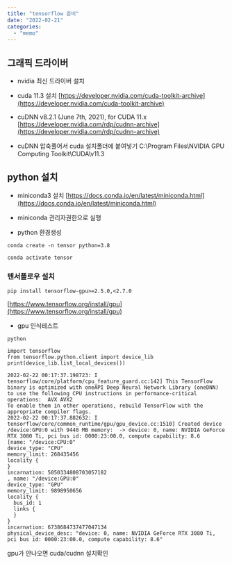 ```yaml
---
title: "tensorflow 준비"
date: "2022-02-21"
categories: 
  - "memo"
---
```


## 그래픽 드라이버

- nvidia 최신 드라이버 설치
    
- cuda 11.3 설치 [https://developer.nvidia.com/cuda-toolkit-archive](https://developer.nvidia.com/cuda-toolkit-archive)
    
- cuDNN v8.2.1 (June 7th, 2021), for CUDA 11.x [https://developer.nvidia.com/rdp/cudnn-archive](https://developer.nvidia.com/rdp/cudnn-archive)
    
- cuDNN 압축풀어서 cuda 설치폴더에 붙여넣기 C:\\Program Files\\NVIDIA GPU Computing Toolkit\\CUDA\\v11.3
    

## python 설치

- miniconda3 설치 [https://docs.conda.io/en/latest/miniconda.html](https://docs.conda.io/en/latest/miniconda.html)
    
- miniconda 관리자권한으로 실행
    
- python 환경생성
    

```
conda create -n tensor python=3.8

conda activate tensor
```

### 텐서플로우 설치

```
pip install tensorflow-gpu>=2.5.0,<2.7.0
```

[https://www.tensorflow.org/install/gpu](https://www.tensorflow.org/install/gpu)

- gpu 인식테스트

```
python
```

```
import tensorflow
from tensorflow.python.client import device_lib
print(device_lib.list_local_devices())
```

```
2022-02-22 00:17:37.198723: I tensorflow/core/platform/cpu_feature_guard.cc:142] This TensorFlow binary is optimized with oneAPI Deep Neural Network Library (oneDNN) to use the following CPU instructions in performance-critical operations:  AVX AVX2
To enable them in other operations, rebuild TensorFlow with the appropriate compiler flags.
2022-02-22 00:17:37.882632: I tensorflow/core/common_runtime/gpu/gpu_device.cc:1510] Created device /device:GPU:0 with 9440 MB memory:  -> device: 0, name: NVIDIA GeForce RTX 3080 Ti, pci bus id: 0000:23:00.0, compute capability: 8.6
[name: "/device:CPU:0"
device_type: "CPU"
memory_limit: 268435456
locality {
}
incarnation: 5050334808703057182
, name: "/device:GPU:0"
device_type: "GPU"
memory_limit: 9898950656
locality {
  bus_id: 1
  links {
  }
}
incarnation: 6738684737477047134
physical_device_desc: "device: 0, name: NVIDIA GeForce RTX 3080 Ti, pci bus id: 0000:23:00.0, compute capability: 8.6"
```

gpu가 안나오면 cuda/cudnn 설치확인
